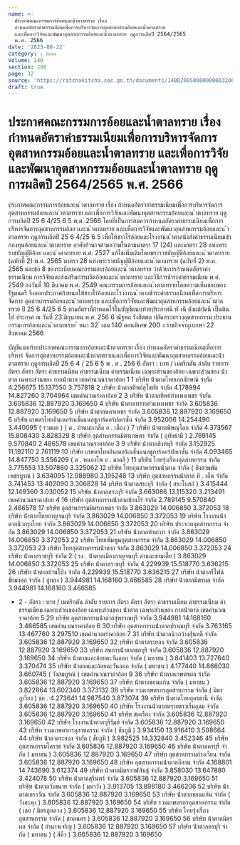 ```yaml
---
name: >-
  ประกาศคณะกรรมการอ้อยและน้ำตาลทราย เรื่อง
  กำหนดอัตราค่าธรรมเนียมเพื่อการบริหารจัดการอุตสาหกรรมอ้อยและน้ำตาลทราย
  และเพื่อการวิจัยและพัฒนาอุตสาหกรรมอ้อยและน้ำตาลทราย ฤดูการผลิตปี 2564/2565
  พ.ศ. 2566
date: '2023-08-22'
category: ง พิเศษ
volume: 140
section: 200
page: 32
source: 'https://ratchakitcha.soc.go.th/documents/140D200S0000000003200.pdf'
draft: true
---
```


# ประกาศคณะกรรมการอ้อยและน้ำตาลทราย เรื่อง กำหนดอัตราค่าธรรมเนียมเพื่อการบริหารจัดการอุตสาหกรรมอ้อยและน้ำตาลทราย และเพื่อการวิจัยและพัฒนาอุตสาหกรรมอ้อยและน้ำตาลทราย ฤดูการผลิตปี 2564/2565 พ.ศ. 2566

ประกาศคณะกรรมการอ้อยและน ้าตาลทราย เรื่อง ก้าหนดอัตราค่าธรรมเนียมเพื่อการบริหารจัดการอุตสาหกรรมอ้อยและน ้าตาลทราย และเพื่อการวิจัยและพัฒนาอุตสาหกรรมอ้อยและน ้าตาลทราย ฤดูการผลิตปี 25 6 4/25 6 5 พ.ศ. 2566 โดยที่เป็นการสมควรก้าหนดอัตราค่าธรรมเนียมเพื่อการบริหารจัดการอุตสาหกรรมอ้อย และน ้าตาลทราย และเพื่อการวิจัยและพัฒนาอุตสาหกรรมอ้อยและน ้าตาลทราย ฤดูการผลิตปี 25 6 4/25 6 5 เพื่อให้ชาวไร่อ้อยและโรงงานน ้าตาลน้าส่งค่าธรรมเนียมเข้ากองทุนอ้อยและน ้าตาลทราย อาศัยอ้านาจตามความในตามมาตรา 17 (24) และมาตรา 28 แห่งพระราชบัญญัติอ้อย และน ้าตาลทราย พ.ศ. 2527 แก้ไขเพิ่มเติมโดยพระราชบัญญัติอ้อยและน ้าตาลทราย (ฉบับที่ 2) พ.ศ. 2565 มาตรา 28 แห่งพระราชบัญญัติอ้อยและน ้าตาลทราย (ฉบับที่ 2) พ.ศ. 2565 และข้อ 8 ของระเบียบคณะกรรมการอ้อยและน ้าตาลทราย ว่าด้วยการก้าหนดอัตราค่าธรรมเนียม การวิจัยและส่งเสริมการผลิตอ้อยและน ้าตาลทราย และวิธีการช้าระค่าธรรมเนียม พ.ศ. 2549 ลงวันที่ 10 มีนาคม พ.ศ. 2549 คณะกรรมการอ้อยและน ้าตาลทรายโดยความเห็นชอบของรัฐมนตรี จึงออกประกาศก้าหนดให้ชาวไร่อ้อยและโรงงานน ้าตาลช้าระค่าธรรมเนียมเพื่อการบริหารจัดการ อุตสาหกรรมอ้อยและน ้าตาลทราย และเพื่อการวิจัยและพัฒนาอุตสาหกรรมอ้อยและน ้าตาลทราย ปี 25 6 4/25 6 5 ตามอัตราที่ก้าหนดไว้ในบัญชีแนบท้ายประกาศนี ทั งนี ตังแต่บัดนี เป็นต้นไป ประกาศ ณ วันที่ 23 มิถุนายน พ.ศ. 256 6 ณัฐพล รังสิตพล ปลัดกระทรวงอุตสาหกรรม ประธานกรรมการอ้อยและน ้าตาลทราย ้ หนา 32 ่ เลม 140 ตอนพิเศษ 200 ง ราชกิจจานุเบกษา 22 สิงหาคม 2566

บัญชีแนบท้ายประกาศคณะกรรมการอ้อยและน้ําตาลทราย เรื่อง กําหนดอัตราค่าธรรมเนียมเพื่อการบริหาร จัดการอุตสาหกรรมอ้อยและน้ําตาลทรายและเพื่อการวิจัยและพัฒนาอุตสาหกรรมอ้อยและน้ําตาลทราย ฤดูการผลิตปี 25 6 4 / 25 6 5 พ . ศ . 256 6 อัตรา : บาท / เมตริกตัน ลําดับ รายการ อัตรา อัตรา อัตรา ค่าธรรมเนียม ค่าธรรมเนียม ค่าธรรมเนียม เฉพาะส่วนของอ้อย เฉพาะส่วนของ น้ําตาล เฉพาะส่วนของ กากน้ําตาล เขตคํานวณราคาอ้อย 1 1 บริษัท น้ําตาลไทยเอกลักษณ์ จํากัด 4.256675 15.137550 3.757818 2 บริษัท น้ําตาลทิพย์สุโขทัย จํากัด 4.178994 14.827260 3.704964 เขตคํานวณราคาอ้อย 2 3 บริษัท น้ําตาลทิพย์กําแพงเพชร จํากัด 3.605836 12.887920 3.169650 4 บริษัท น้ําตาลทรายกําแพงเพชร จํากัด 3.605836 12.887920 3.169650 5 บริษัท น้ําตาลนครเพชร จํากัด 3.605836 12.887920 3.169650 6 บริษัท เกษตรไทยอินเตอร์เนชั่นแนลชูการ์คอร์ปอเรชั่น จํากัด 3.952006 14.254490 3.440095 ( รวมผล ) ( ต . บ้านมะเกลือ อ . เมือง ) 7 บริษัท น้ําตาลพิษณุโลก จํากัด 4.373567 15.808430 3.828329 8 บริษัท อุตสาหกรรมมิตรเกษตร จํากัด ( อุทัยธานี ) 2.789145 9.570840 2.486578 เขตคํานวณราคาอ้อย 3 9 บริษัท น้ําตาลสิงห์บุรี จํากัด 3.152925 11.192110 2.761119 10 บริษัท เกษตรไทยอินเตอร์เนชั่นแนลชูการ์คอร์ปอเรชั่น จํากัด 4.093465 14.847750 3.556209 ( ต . หนองโพ อ . ตาคลี ) 11 บริษัท ไทยรุ่งเรืองอุตสาหกรรม จํากัด 3.775553 13.507860 3.325062 12 บริษัท ไทยอุตสาหกรรมน้ําตาล จํากัด ( บึงสามพัน เพชรบูรณ์ ) 3.634095 12.988980 3.195248 13 บริษัท อุตสาหกรรมน้ําตาล ที . เอ็น จํากัด 3.741453 13.402090 3.306828 14 บริษัท น้ําตาลสระบุรี จํากัด ( สระโบสถ์ ) 3.415444 12.149360 3.030052 15 บริษัท น้ําตาลสระบุรี จํากัด 3.663086 13.115320 3.213491 เขตคํานวณราคาอ้อย 4 16 บริษัท อุตสาหกรรมน้ําตาลบ้านไร่ จํากัด 2.789145 9.570840 2.486578 17 บริษัท อุตสาหกรรมมิตรเกษตร จํากัด 3.863029 14.006850 3.372053 18 บริษัท น้ําตาลไทยกาญจนบุรี จํากัด 3.863029 14.006850 3.372053 19 บริษัท โรงงานน้ําตาลนิวกรุงไทย จํากัด 3.863029 14.006850 3.372053 20 บริษัท ประจวบอุตสาหกรรม จํากัด 3.863029 14.006850 3.372053 21 บริษัท น้ําตาลท่ามะกา จํากัด 3.863029 14.006850 3.372053 22 บริษัท ไทยเพิ่มพูนอุตสาหกรรม จํากัด 3.863029 14.006850 3.372053 23 บริษัท ไทยอุตสาหกรรมน้ําตาล จํากัด 3.863029 14.006850 3.372053 24 บริษัท น้ําตาลราชบุรี จํากัด 2 ( รง . น้ําตาลเมืองกาญจนบุรี ด่านมะขามเตี้ย ) 3.863029 14.006850 3.372053 25 บริษัท น้ําตาลราชบุรี จํากัด 4.229939 15.518770 3.636215 26 บริษัท น้ําตาลบ้านโป่ง จํากัด 4.229939 15.518770 3.636215 27 บริษัท น้ําตาลรีไฟน์ชัยมงคล จํากัด ( อู่ทอง ) 3.944981 14.168160 3.466585 28 บริษัท น้ําตาลมิตรผล จํากัด 3.944981 14.168160 3.466585

- 2 - อัตรา : บาท / เมตริกตัน ลําดับ รายการ อัตรา อัตรา อัตรา ค่าธรรมเนียม ค่าธรรมเนียม ค่าธรรมเนียม เฉพาะส่วนของอ้อย เฉพาะส่วนของ น้ําตาล เฉพาะส่วนของ กากน้ําตาล เขตคํานวณราคาอ้อย 5 29 บริษัท อุตสาหกรรมน้ําตาลสุพรรณบุรี จํากัด 3.944981 14.168160 3.466585 เขตคํานวณราคาอ้อย 6 30 บริษัท อุตสาหกรรมน้ําตาลปราณบุรี จํากัด 3.763165 13.467760 3.297510 เขตคํานวณราคาอ้อย 7 31 บริษัท น้ําตาลนิวกว้างสุ้นหลี จํากัด 3.605836 12.887920 3.169650 32 บริษัท น้ําตาลระยอง จํากัด 3.605836 12.887920 3.169650 33 บริษัท สหการน้ําตาลชลบุรี จํากัด 3.605836 12.887920 3.169650 34 บริษัท น้ําตาลและอ้อยตะวันออก จํากัด ( มหาชน ) 3.841403 13.727640 3.370474 35 บริษัท น้ําตาลและอ้อยตะวันออก จํากัด ( มหาชน ) 4.177440 14.866030 3.660745 ( วังสมบูรณ์ ) เขตคํานวณราคาอ้อย 9 36 บริษัท น้ําตาลเกษตรผล จํากัด 3.605836 12.887920 3.169650 37 บริษัท น้ําตาลขอนแก่น จํากัด ( มหาชน ) 3.822864 13.602340 3.373132 38 บริษัท รวมเกษตรกรอุตสาหกรรม จํากัด ( มิตรภูเวียง ) ขก . 4.273641 14.987540 3.873074 39 บริษัท น้ําตาลไทยอุดรธานี จํากัด 3.605836 12.887920 3.169650 40 บริษัท โรงงานน้ําตาลทรายขาวเริ่มอุดม จํากัด 3.605836 12.887920 3.169650 41 บริษัท สหเรือง จํากัด 3.605836 12.887920 3.169650 42 บริษัท โรงงานน้ําตาลบุรีรัมย์ จํากัด 3.605836 12.887920 3.169650 43 บริษัท รวมเกษตรกรอุสาหกรรม จํากัด ( ชัยภูมิ ) 3.934150 13.916410 3.508664 44 บริษัท น้ําตาลระยอง จํากัด ( ชัยภูมิ ) 3.982525 14.332840 3.452346 45 บริษัท อุตสาหกรรมโคราช จํากัด 3.605836 12.887920 3.169650 46 บริษัท น้ําตาลครบุรี จํากัด ( มหาชน ) 3.605836 12.887920 3.169650 47 บริษัท อุตสาหกรรมอ่างเวียน จํากัด 3.605836 12.887920 3.169650 48 บริษัท อุตสาหกรรมน้ําตาลอีสาน จํากัด 4.168801 14.743690 3.612374 49 บริษัท น้ําตาลมิตรกาฬสินธุ์ จํากัด 3.858030 13.647880 3.424078 50 บริษัท น้ําตาลสุรินทร์ จํากัด 3.605836 12.887920 3.169650 51 บริษัท น้ําตาลวังขนาย จํากัด ( มหาวัง ) 3.913705 13.898180 3.466206 52 บริษัท น้ําตาลเอราวัณ จํากัด 3.605836 12.887920 3.169650 53 บริษัท น้ําตาลขอนแก่น จํากัด ( วังสะพุง ) 3.605836 12.887920 3.169650 54 บริษัท รวมเกษตรกรอุตสาหกรรม จํากัด ( เลย / มิตรภูหลวง ) 3.605836 12.887920 3.169650 55 บริษัท ไทยรุ่งเรืองอุตสาหกรรม จํากัด ( สกลนคร ) 3.605836 12.887920 3.169650 56 บริษัท น้ําตาลมิตรผล จํากัด ( อํานาจเจริญ ) 3.605836 12.887920 3.169650 57 บริษัท น้ําตาลครบุรี จํากัด ( มหาชน ) ( สีคิ้ว ) 3.605836 12.887920 3.169650
